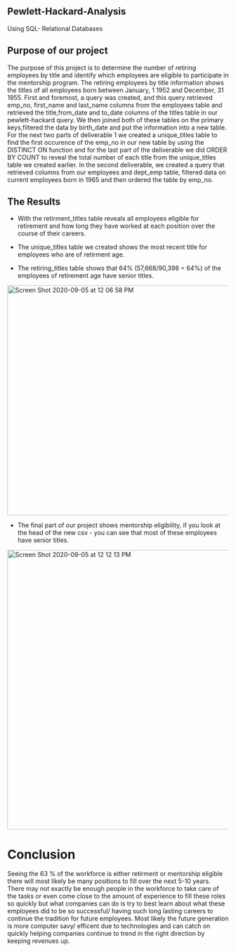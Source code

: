 ## Pewlett-Hackard-Analysis

Using SQL- Relational Databases

## Purpose of our project

The purpose of this project is to determine the number of retiring employees by title and identify which employees are eligible to participate in the mentorship program. The retiring employees by title information shows the titles of all employees born between January, 1 1952 and December, 31 1955. First and foremost, a query was created, and this query retrieved emp_no, first_name and last_name columns from the employees table and retrieved the title,from_date and to_date columns of the titles table in our pewlett-hackard query. We then joined both of these tables on the primary keys,filtered the data by birth_date and put the information into a new table. For the next two parts of deliverable 1 we created a unique_titles table to find the first occurence of the emp_no in our new table by using the DISTINCT ON function and for the last part of the deliverable we did ORDER BY COUNT to reveal the total number of each title from the unique_titles table we created earlier. In the second deliverable, we created a query that retrieved columns from our employees and dept_emp table, filtered data on current employees born in 1965 and then ordered the table by emp_no.

## The Results

- With the retirment_titles table reveals all employees eligible for retirement and how long they have worked at each position over the course of their careers.

- The unique_titles table we created shows the most recent title for employees who are of retirment age.

- The retiring_titles table shows that 64% (57,668/90,398 = 64%) of the employees of retirement age have senior titles.
<img width="523" alt="Screen Shot 2020-09-05 at 12 06 58 PM" src="https://user-images.githubusercontent.com/67278193/92309182-4bc89180-ef71-11ea-83f5-f35a59b280d8.png">

- The final part of our project shows mentorship eligibility, if you look at the head of the new csv - you can see that most of these employees have senior titles.

<img width="636" alt="Screen Shot 2020-09-05 at 12 12 13 PM" src="https://user-images.githubusercontent.com/67278193/92309185-4e2aeb80-ef71-11ea-992e-759ce1b3971c.png">

# Conclusion

Seeing the 63 % of the workforce is either retirment or mentorship eligible there will most likely be many positions to fill over the next 5-10 years. There may not exactly be enough people in the workforce to take care of the tasks or even come close to the amount of experience to fill these roles so quickly but what companies can do is try to best learn about what these employees did to be so successful/ having such long lasting careers to continue the tradition for future employees. Most likely the future generation is more computer savy/ efficent due to technologies and can catch on quickly helping companies continue to trend in the right direction by keeping revenues up.
